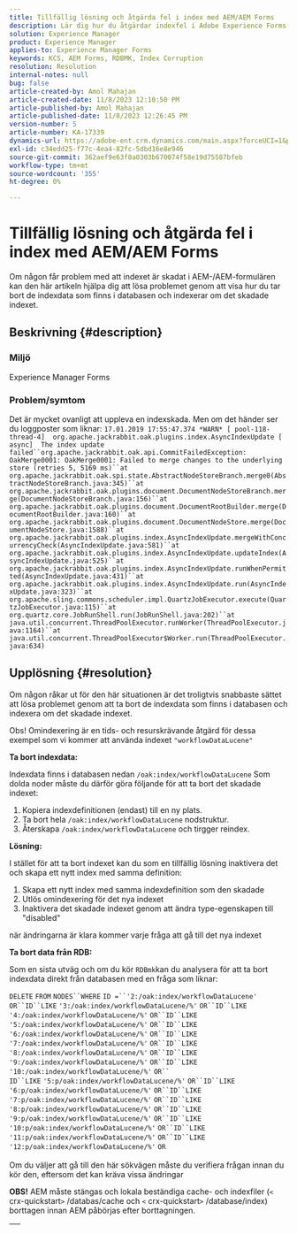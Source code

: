 ```yaml
---
title: Tillfällig lösning och åtgärda fel i index med AEM/AEM Forms
description: Lär dig hur du åtgärdar indexfel i Adobe Experience Forms. Ta bort indexdata som finns i databasen och indexera om det skadade indexet.
solution: Experience Manager
product: Experience Manager
applies-to: Experience Manager Forms
keywords: KCS, AEM Forms, RDBMK, Index Corruption
resolution: Resolution
internal-notes: null
bug: false
article-created-by: Amol Mahajan
article-created-date: 11/8/2023 12:10:50 PM
article-published-by: Amol Mahajan
article-published-date: 11/8/2023 12:26:45 PM
version-number: 5
article-number: KA-17339
dynamics-url: https://adobe-ent.crm.dynamics.com/main.aspx?forceUCI=1&pagetype=entityrecord&etn=knowledgearticle&id=de7689d8-2f7e-ee11-8179-6045bd006704
exl-id: c34edd25-f77c-4ea4-82fc-5dbd16e8e946
source-git-commit: 362aef9e63f8a0303b670074f58e19d75587bfeb
workflow-type: tm+mt
source-wordcount: '355'
ht-degree: 0%

---
```


# Tillfällig lösning och åtgärda fel i index med AEM/AEM Forms


Om någon får problem med att indexet är skadat i AEM-/AEM-formulären kan den här artikeln hjälpa dig att lösa problemet genom att visa hur du tar bort de indexdata som finns i databasen och indexerar om det skadade indexet.

## Beskrivning {#description}


### <b>Miljö</b>

Experience Manager Forms



### <b>Problem/symtom</b>

Det är mycket ovanligt att uppleva en indexskada. Men om det händer ser du loggposter som liknar:
`17.01.2019 17:55:47.374 *WARN* [ pool-118-thread-4]  org.apache.jackrabbit.oak.plugins.index.AsyncIndexUpdate [ async]  The index update failed``org.apache.jackrabbit.oak.api.CommitFailedException: OakMerge0001: OakMerge0001: Failed to merge changes to the underlying store (retries 5, 5169 ms)``at org.apache.jackrabbit.oak.spi.state.AbstractNodeStoreBranch.merge0(AbstractNodeStoreBranch.java:345)``at org.apache.jackrabbit.oak.plugins.document.DocumentNodeStoreBranch.merge(DocumentNodeStoreBranch.java:156)``at org.apache.jackrabbit.oak.plugins.document.DocumentRootBuilder.merge(DocumentRootBuilder.java:160)``at org.apache.jackrabbit.oak.plugins.document.DocumentNodeStore.merge(DocumentNodeStore.java:1588)``at org.apache.jackrabbit.oak.plugins.index.AsyncIndexUpdate.mergeWithConcurrencyCheck(AsyncIndexUpdate.java:581)``at org.apache.jackrabbit.oak.plugins.index.AsyncIndexUpdate.updateIndex(AsyncIndexUpdate.java:525)``at org.apache.jackrabbit.oak.plugins.index.AsyncIndexUpdate.runWhenPermitted(AsyncIndexUpdate.java:431)``at org.apache.jackrabbit.oak.plugins.index.AsyncIndexUpdate.run(AsyncIndexUpdate.java:323)``at org.apache.sling.commons.scheduler.impl.QuartzJobExecutor.execute(QuartzJobExecutor.java:115)``at org.quartz.core.JobRunShell.run(JobRunShell.java:202)``at java.util.concurrent.ThreadPoolExecutor.runWorker(ThreadPoolExecutor.java:1164)``at java.util.concurrent.ThreadPoolExecutor$Worker.run(ThreadPoolExecutor.java:634)`

## Upplösning {#resolution}


Om någon råkar ut för den här situationen är det troligtvis snabbaste sättet att lösa problemet genom att ta bort de indexdata som finns i databasen och indexera om det skadade indexet.

Obs! Omindexering är en tids- och resurskrävande åtgärd för dessa exempel som vi kommer att använda indexet `"workflowDataLucene"`

<b>Ta bort indexdata: </b>

Indexdata finns i databasen nedan `/oak:index/workflowDataLucene` Som dolda noder måste du därför göra följande för att ta bort det skadade indexet:

1. Kopiera indexdefinitionen (endast) till en ny plats.
2. Ta bort hela `/oak:index/workflowDataLucene` nodstruktur.
3. Återskapa `/oak:index/workflowDataLucene` och tirgger reindex.


<b>Lösning:</b>

I stället för att ta bort indexet kan du som en tillfällig lösning inaktivera det och skapa ett nytt index med samma definition:

1. Skapa ett nytt index med samma indexdefinition som den skadade
2. Utlös omindexering för det nya indexet
3. Inaktivera det skadade indexet genom att ändra type-egenskapen till &quot;disabled&quot;


när ändringarna är klara kommer varje fråga att gå till det nya indexet

<b>Ta bort data från RDB:</b>

Som en sista utväg och om du kör `RDBmk`kan du analysera för att ta bort indexdata direkt från databasen med en fråga som liknar:

`DELETE` `FROM` `NODES``WHERE`
`ID =``'2:/oak:index/workflowDataLucene'` `OR``ID``LIKE` `'3:/oak:index/workflowDataLucene/%'` `OR``ID``LIKE` `'4:/oak:index/workflowDataLucene/%'` `OR``ID``LIKE` `'5:/oak:index/workflowDataLucene/%'` `OR``ID``LIKE` `'6:/oak:index/workflowDataLucene/%'` `OR``ID``LIKE` `'7:/oak:index/workflowDataLucene/%'` `OR``ID``LIKE` `'8:/oak:index/workflowDataLucene/%'` `OR``ID``LIKE` `'9:/oak:index/workflowDataLucene/%'` `OR``ID``LIKE` `'10:/oak:index/workflowDataLucene/%'` `OR`` ` <br>`ID``LIKE` `'5:p/oak:index/workflowDataLucene/%'` `OR``ID``LIKE` `'6:p/oak:index/workflowDataLucene/%'` `OR``ID``LIKE` `'7:p/oak:index/workflowDataLucene/%'` `OR``ID``LIKE` `'8:p/oak:index/workflowDataLucene/%'` `OR``ID``LIKE` `'9:p/oak:index/workflowDataLucene/%'` `OR``ID``LIKE` `'10:p/oak:index/workflowDataLucene/%'` `OR``ID``LIKE` `'11:p/oak:index/workflowDataLucene/%'` `OR``ID``LIKE` `'12:p/oak:index/workflowDataLucene/%'` `OR`<br> <br>
Om du väljer att gå till den här sökvägen måste du verifiera frågan innan du kör den, eftersom det kan kräva vissa ändringar

<b>OBS!</b> AEM måste stängas och lokala beständiga cache- och indexfiler (`<` crx-quickstart`>` /databas/cache och `<` crx-quickstart`>` /database/index) borttagen innan AEM påbörjas efter borttagningen.


|   |
| --- |
